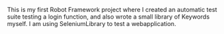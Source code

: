 This is my first Robot Framework project where I created an automatic test suite testing a login function, and also wrote a small library of Keywords myself. I am using SeleniumLibrary to test a webapplication.  
